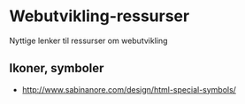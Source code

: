 # Webutvikling-ressurser
Nyttige lenker til ressurser om webutvikling

## Ikoner, symboler

- http://www.sabinanore.com/design/html-special-symbols/
